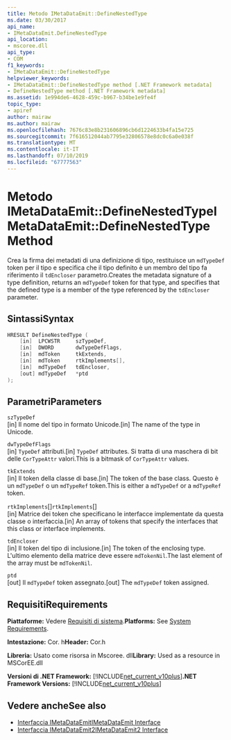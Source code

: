 ```yaml
---
title: Metodo IMetaDataEmit::DefineNestedType
ms.date: 03/30/2017
api_name:
- IMetaDataEmit.DefineNestedType
api_location:
- mscoree.dll
api_type:
- COM
f1_keywords:
- IMetaDataEmit::DefineNestedType
helpviewer_keywords:
- IMetaDataEmit::DefineNestedType method [.NET Framework metadata]
- DefineNestedType method [.NET Framework metadata]
ms.assetid: 1e994de6-4628-459c-b967-b34be1e9fe4f
topic_type:
- apiref
author: mairaw
ms.author: mairaw
ms.openlocfilehash: 7676c83e8b231606896cb6d1224633b4fa15e725
ms.sourcegitcommit: 7f616512044ab7795e32806578e8dc0c6a0e038f
ms.translationtype: MT
ms.contentlocale: it-IT
ms.lasthandoff: 07/10/2019
ms.locfileid: "67777563"
---
```

# <a name="imetadataemitdefinenestedtype-method"></a><span data-ttu-id="326a9-102">Metodo IMetaDataEmit::DefineNestedType</span><span class="sxs-lookup"><span data-stu-id="326a9-102">IMetaDataEmit::DefineNestedType Method</span></span>
<span data-ttu-id="326a9-103">Crea la firma dei metadati di una definizione di tipo, restituisce un `mdTypeDef` token per il tipo e specifica che il tipo definito è un membro del tipo fa riferimento il `tdEncloser` parametro.</span><span class="sxs-lookup"><span data-stu-id="326a9-103">Creates the metadata signature of a type definition, returns an `mdTypeDef` token for that type, and specifies that the defined type is a member of the type referenced by the `tdEncloser` parameter.</span></span>  
  
## <a name="syntax"></a><span data-ttu-id="326a9-104">Sintassi</span><span class="sxs-lookup"><span data-stu-id="326a9-104">Syntax</span></span>  
  
```cpp  
HRESULT DefineNestedType (   
    [in]  LPCWSTR     szTypeDef,  
    [in]  DWORD       dwTypeDefFlags,   
    [in]  mdToken     tkExtends,   
    [in]  mdToken     rtkImplements[],   
    [in]  mdTypeDef   tdEncloser,   
    [out] mdTypeDef   *ptd  
);  
```  
  
## <a name="parameters"></a><span data-ttu-id="326a9-105">Parametri</span><span class="sxs-lookup"><span data-stu-id="326a9-105">Parameters</span></span>  
 `szTypeDef`  
 <span data-ttu-id="326a9-106">[in] Il nome del tipo in formato Unicode.</span><span class="sxs-lookup"><span data-stu-id="326a9-106">[in] The name of the type in Unicode.</span></span>  
  
 `dwTypeDefFlags`  
 <span data-ttu-id="326a9-107">[in] `TypeDef` attributi.</span><span class="sxs-lookup"><span data-stu-id="326a9-107">[in] `TypeDef` attributes.</span></span> <span data-ttu-id="326a9-108">Si tratta di una maschera di bit delle `CorTypeAttr` valori.</span><span class="sxs-lookup"><span data-stu-id="326a9-108">This is a bitmask of `CorTypeAttr` values.</span></span>  
  
 `tkExtends`  
 <span data-ttu-id="326a9-109">[in] Il token della classe di base.</span><span class="sxs-lookup"><span data-stu-id="326a9-109">[in] The token of the base class.</span></span> <span data-ttu-id="326a9-110">Questo è un `mdTypeDef` o un `mdTypeRef` token.</span><span class="sxs-lookup"><span data-stu-id="326a9-110">This is either a `mdTypeDef` or a `mdTypeRef` token.</span></span>  
  
 <span data-ttu-id="326a9-111">`rtkImplements`[]</span><span class="sxs-lookup"><span data-stu-id="326a9-111">`rtkImplements`[]</span></span>  
 <span data-ttu-id="326a9-112">[in] Matrice dei token che specificano le interfacce implementate da questa classe o interfaccia.</span><span class="sxs-lookup"><span data-stu-id="326a9-112">[in] An array of tokens that specify the interfaces that this class or interface implements.</span></span>  
  
 `tdEncloser`  
 <span data-ttu-id="326a9-113">[in] Il token del tipo di inclusione.</span><span class="sxs-lookup"><span data-stu-id="326a9-113">[in] The token of the enclosing type.</span></span> <span data-ttu-id="326a9-114">L'ultimo elemento della matrice deve essere `mdTokenNil`.</span><span class="sxs-lookup"><span data-stu-id="326a9-114">The last element of the array must be `mdTokenNil`.</span></span>  
  
 `ptd`  
 <span data-ttu-id="326a9-115">[out] Il `mdTypeDef` token assegnato.</span><span class="sxs-lookup"><span data-stu-id="326a9-115">[out] The `mdTypeDef` token assigned.</span></span>  
  
## <a name="requirements"></a><span data-ttu-id="326a9-116">Requisiti</span><span class="sxs-lookup"><span data-stu-id="326a9-116">Requirements</span></span>  
 <span data-ttu-id="326a9-117">**Piattaforme:** Vedere [Requisiti di sistema](../../../../docs/framework/get-started/system-requirements.md).</span><span class="sxs-lookup"><span data-stu-id="326a9-117">**Platforms:** See [System Requirements](../../../../docs/framework/get-started/system-requirements.md).</span></span>  
  
 <span data-ttu-id="326a9-118">**Intestazione:** Cor. h</span><span class="sxs-lookup"><span data-stu-id="326a9-118">**Header:** Cor.h</span></span>  
  
 <span data-ttu-id="326a9-119">**Libreria:** Usato come risorsa in Mscoree. dll</span><span class="sxs-lookup"><span data-stu-id="326a9-119">**Library:** Used as a resource in MSCorEE.dll</span></span>  
  
 <span data-ttu-id="326a9-120">**Versioni di .NET Framework:** [!INCLUDE[net_current_v10plus](../../../../includes/net-current-v10plus-md.md)]</span><span class="sxs-lookup"><span data-stu-id="326a9-120">**.NET Framework Versions:** [!INCLUDE[net_current_v10plus](../../../../includes/net-current-v10plus-md.md)]</span></span>  
  
## <a name="see-also"></a><span data-ttu-id="326a9-121">Vedere anche</span><span class="sxs-lookup"><span data-stu-id="326a9-121">See also</span></span>

- [<span data-ttu-id="326a9-122">Interfaccia IMetaDataEmit</span><span class="sxs-lookup"><span data-stu-id="326a9-122">IMetaDataEmit Interface</span></span>](../../../../docs/framework/unmanaged-api/metadata/imetadataemit-interface.md)
- [<span data-ttu-id="326a9-123">Interfaccia IMetaDataEmit2</span><span class="sxs-lookup"><span data-stu-id="326a9-123">IMetaDataEmit2 Interface</span></span>](../../../../docs/framework/unmanaged-api/metadata/imetadataemit2-interface.md)
